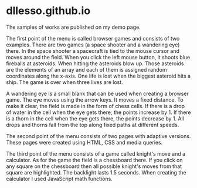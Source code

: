 # dllesso.github.io

The samples of works are published on my demo page.

The first point of the menu is called browser games and consists of two examples.
There are two games (a space shooter and a wandering eye) there. In the space shooter a spacecraft is tied to the mouse cursor and moves around the field. When you click the left mouse button, it shoots blue fireballs at asteroids. When hitting the asteroids blow up. Those asteroids are the elements of an array and each of them is assigned random coordinates along the x-axis. One life is lost when the biggest asteroid hits a ship. The game is over when three lives are lost.

A wandering eye is a small blank that can be used when creating a browser game. The eye moves using the arrow keys. It moves a fixed distance. To make it clear, the field is made in the form of chess cells. If there is a drop of water in the cell when the eye gets there, the points increase by 1. If there is a thorn in the cell when the eye gets there, the points decrease by 1. All drops and thorns fall from the top along fixed paths at different speeds.

The second point of the menu consists of two pages with adaptive versions. These pages were created using HTML, CSS and media queries.

The third point of the menu consists of a game called knight's move and a calculator. As for the game the field is a chessboard there. If you click on any square on the chessboard then all possible knight's moves from that square are highlighted. The backlight lasts 1.5 seconds.
When creating the calculator I used JavaScript math functions.
